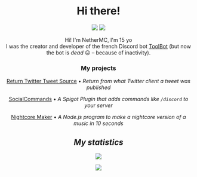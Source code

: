 <h1 align="center">Hi there!</h1>

<!-- Social buttons -->
<div align="center">
  <a href="https://twitter.com/C_moiLeGoat"><img src="https://img.shields.io/badge/Twitter-%40C__moiLeGoat-%2326a1f2?style=for-the-badge&logo=twitter" /></a>
  <a href="https://www.twitch.tv/NetherMCtv"><img src="https://img.shields.io/badge/Twitch-%40NetherMCtv-%239146ff?style=for-the-badge&logo=twitch" /></a>
</div>
<!-- Sponsor buttons -->
<!--<div align="center">
  <a href="https://www.patreon.com/bePatron?u=54154597">
    <img src="https://img.shields.io/badge/Patreon-Become%20a%20Patron!-%23FF424D?style=for-the-badge&logo=patreon" />
  </a>
  <a href="https://tipeee.com/nethermc">
    <img src="https://img.shields.io/badge/Tipeee-Support%20me-%23d64758?style=for-the-badge" />
  </a>
  <a href="https://opencollective.com/nethermc">
    <img alt="Open Collective sponsors" src="https://img.shields.io/opencollective/sponsors/NetherMC?logo=opencollective&style=for-the-badge" />
  </a>
</div>->

<hr />

<!-- Little presentation of me :) -->
<p align="center">
  Hi! I'm NetherMC, I'm 15 yo<br />
  I was the creator and developer of the french Discord bot <a href="https://github.com/ToolBotDiscord">ToolBot</a> (but now the bot is <em>dead</em> ☹ &ndash; because of inactivity).
</p>

<!-- Now, a big? presentation of me :D -->
<!--<h2 align="center">About me&hellip;</h2>

<div align="center">
  <p></p>
  <p>I'm currently writing this section 😄</p>
</div>-->

<!-- All my projects -->
<h3 align="center">My projects</h3>

<div align="center">
  <p><a href="/NetherMCtv/ReturnTwitterTweetSource">Return Twitter Tweet Source</a> &bull; <em>Return from what Twitter client a tweet was published</em></p>
  <p><a href="/NetherMCtv/social-commands-plugin">SocialCommands</a> &bull; <em>A Spigot Plugin that adds commands like <code>/discord</code> to your server </em></p>
  <p><a href="/NetherMCtv/social-commands-plugin">Nightcore Maker</a> &bull; <em> A Node.js program to make a nightcore version of a music in 10 seconds</p>
</div>

<!-- And my GitHub statistics -->
<h2 align="center">My statistics</h2>
<div align="center">
  <p><img src="https://github-readme-stats.vercel.app/api?username=NetherMCtv&theme=tokyonight&show_icons=true" /></p>
  <p><img src="https://github-readme-stats.vercel.app/api/top-langs/?username=NetherMCtv&layout=compact&theme=tokyonight" /></p>
</div>

